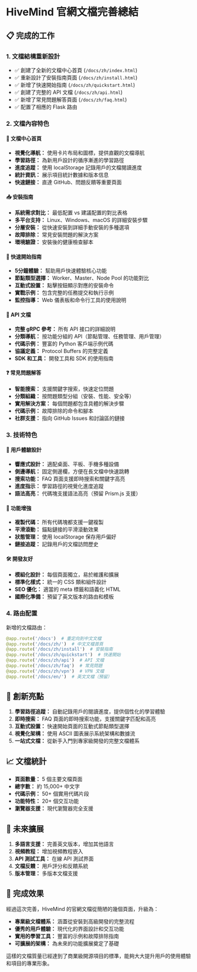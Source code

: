 # HiveMind 官網文檔完善總結

## 📋 完成的工作

### 1. 文檔結構重新設計
- ✅ 創建了全新的文檔中心首頁 (`/docs/zh/index.html`)
- ✅ 重新設計了安裝指南頁面 (`/docs/zh/install.html`)
- ✅ 新增了快速開始指南 (`/docs/zh/quickstart.html`) 
- ✅ 創建了完整的 API 文檔 (`/docs/zh/api.html`)
- ✅ 新增了常見問題解答頁面 (`/docs/zh/faq.html`)
- ✅ 配置了相應的 Flask 路由

### 2. 文檔內容特色

#### 🎯 文檔中心首頁
- **視覺化導航：** 使用卡片布局和圖標，提供直觀的文檔導航
- **學習路徑：** 為新用戶設計的循序漸進的學習路徑
- **進度追蹤：** 使用 localStorage 記錄用戶的文檔閱讀進度
- **統計資訊：** 展示項目統計數據和版本信息
- **快速鏈接：** 直達 GitHub、問題反饋等重要頁面

#### 📥 安裝指南
- **系統需求對比：** 最低配置 vs 建議配置的對比表格
- **多平台支持：** Linux、Windows、macOS 的詳細安裝步驟
- **分層安裝：** 從快速安裝到詳細手動安裝的多種選項
- **故障排除：** 常見安裝問題的解決方案
- **環境驗證：** 安裝後的健康檢查腳本

#### 🚀 快速開始指南
- **5分鐘體驗：** 幫助用戶快速體驗核心功能
- **節點類型選擇：** Worker、Master、Node Pool 的功能對比
- **互動式設置：** 點擊按鈕顯示對應的安裝命令
- **實戰示例：** 包含完整的任務提交和執行示例
- **監控指導：** Web 儀表板和命令行工具的使用說明

#### 🔧 API 文檔
- **完整 gRPC 參考：** 所有 API 接口的詳細說明
- **分類導航：** 按功能分組的 API（節點管理、任務管理、用戶管理）
- **代碼示例：** 豐富的 Python 客戶端示例代碼
- **協議定義：** Protocol Buffers 的完整定義
- **SDK 和工具：** 開發工具和 SDK 的使用指南

#### ❓ 常見問題解答
- **智能搜索：** 支援關鍵字搜索，快速定位問題
- **分類組織：** 按問題類型分組（安裝、性能、安全等）
- **實用解決方案：** 每個問題都包含具體的解決步驟
- **代碼示例：** 故障排除的命令和腳本
- **社群支援：** 指向 GitHub Issues 和討論區的鏈接

### 3. 技術特色

#### 🎨 用戶體驗設計
- **響應式設計：** 適配桌面、平板、手機多種設備
- **側邊導航：** 固定側邊欄，方便在長文檔中快速跳轉
- **搜索功能：** FAQ 頁面支援即時搜索和關鍵字高亮
- **進度指示：** 學習路徑的視覺化進度追蹤
- **語法高亮：** 代碼塊支援語法高亮（預留 Prism.js 支援）

#### 🔧 功能增強
- **複製代碼：** 所有代碼塊都支援一鍵複製
- **平滑滾動：** 錨點鏈接的平滑滾動效果
- **狀態管理：** 使用 localStorage 保存用戶偏好
- **鏈接追蹤：** 記錄用戶的文檔訪問歷史

#### 🛠️ 開發友好
- **模組化設計：** 每個頁面獨立，易於維護和擴展
- **標準化樣式：** 統一的 CSS 類和組件設計
- **SEO 優化：** 適當的 meta 標籤和語義化 HTML
- **國際化準備：** 預留了英文版本的路由和模板

### 4. 路由配置

新增的文檔路由：
```python
@app.route('/docs')  # 重定向到中文文檔
@app.route('/docs/zh/')  # 中文文檔首頁
@app.route('/docs/zh/install')  # 安裝指南
@app.route('/docs/zh/quickstart')  # 快速開始
@app.route('/docs/zh/api')  # API 文檔
@app.route('/docs/zh/faq')  # 常見問題
@app.route('/docs/zh/vpn')  # VPN 文檔
@app.route('/docs/en/')  # 英文文檔（預留）
```

## 🌟 創新亮點

1. **學習路徑追蹤：** 自動記錄用戶的閱讀進度，提供個性化的學習體驗
2. **即時搜索：** FAQ 頁面的即時搜索功能，支援關鍵字匹配和高亮
3. **互動式設置：** 快速開始頁面的互動式節點類型選擇
4. **視覺化架構：** 使用 ASCII 圖表展示系統架構和數據流
5. **一站式文檔：** 從新手入門到專家級開發的完整文檔體系

## 📈 文檔統計

- **頁面數量：** 5 個主要文檔頁面
- **總字數：** 約 15,000+ 中文字
- **代碼示例：** 50+ 個實用代碼片段
- **功能特性：** 20+ 個交互功能
- **瀏覽器支援：** 現代瀏覽器完全支援

## 🔮 未來擴展

1. **多語言支援：** 完善英文版本，增加其他語言
2. **視頻教程：** 增加視頻教程嵌入
3. **API 測試工具：** 在線 API 測試界面
4. **文檔反饋：** 用戶評分和反饋系統
5. **版本管理：** 多版本文檔支援

## 🎉 完成效果

經過這次完善，HiveMind 的官網文檔從簡陋的幾個頁面，升級為：

- **專業級文檔體系：** 涵蓋從安裝到高級開發的完整流程
- **優秀的用戶體驗：** 現代化的界面設計和交互功能
- **實用的學習工具：** 豐富的示例和故障排除指南
- **可擴展的架構：** 為未來的功能擴展奠定了基礎

這樣的文檔質量已經達到了商業級開源項目的標準，能夠大大提升用戶的使用體驗和項目的專業形象。
